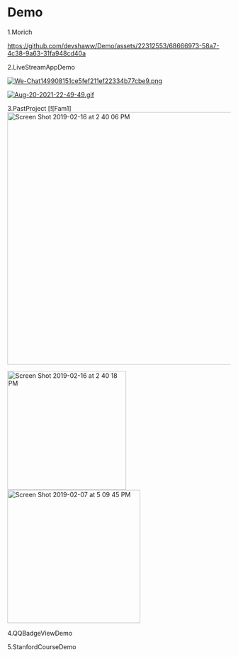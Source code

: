 # Demo
1.Morich


https://github.com/devshaww/Demo/assets/22312553/68666973-58a7-4c38-9a63-31fa948cd40a


2.LiveStreamAppDemo

[![We-Chat149908151ce5fef211ef22334b77cbe9.png](https://i.postimg.cc/RZ6g9DxR/We-Chat149908151ce5fef211ef22334b77cbe9.png)](https://postimg.cc/rDT1Ngm0)

[![Aug-20-2021-22-49-49.gif](https://i.postimg.cc/DwzjSzk7/Aug-20-2021-22-49-49.gif)](https://postimg.cc/jLGQ9tS1)

3.PastProject
[![Fam1]<img width="569" alt="Screen Shot 2019-02-16 at 2 40 06 PM" src="https://github.com/devshaww/Demo/assets/22312553/100ecf7d-4354-44d6-9f96-05096fcccfcc">

<img width="268" alt="Screen Shot 2019-02-16 at 2 40 18 PM" src="https://github.com/devshaww/Demo/assets/22312553/797005c9-f9b4-4a89-8ada-7f1d66204989">

<img width="300" alt="Screen Shot 2019-02-07 at 5 09 45 PM" src="https://github.com/devshaww/Demo/assets/22312553/c5c767f5-9bff-4b7d-b0e7-1163d14b6bce">

4.QQBadgeViewDemo

5.StanfordCourseDemo

